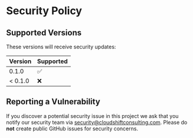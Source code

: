 # Security Policy

## Supported Versions

These versions will receive security updates:

| Version | Supported          |
| ------- | ------------------ |
| 0.1.0   | :white_check_mark: |
| < 0.1.0 | :x:                |

## Reporting a Vulnerability

If you discover a potential security issue in this project we ask that you notify our security team via [security@cloudshiftconsulting.com](mailto:security@cloudshiftconsulting.com). 
Please do **not** create public GitHub issues for security concerns.
